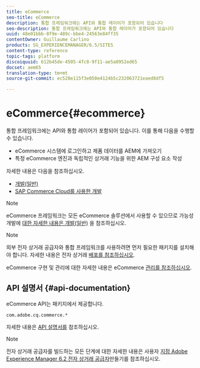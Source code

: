 ```yaml
---
title: eCommerce
seo-title: eCommerce
description: 통합 프레임워크에는 API와 통합 레이어가 포함되어 있습니다
seo-description: 통합 프레임워크에는 API와 통합 레이어가 포함되어 있습니다
uuid: 48e01bbb-8f9e-489c-bbe4-24563e84ff35
contentOwner: Guillaume Carlino
products: SG_EXPERIENCEMANAGER/6.5/SITES
content-type: reference
topic-tags: platform
discoiquuid: 612b45de-4505-4fc8-9f11-ae5a0952ed65
docset: aem65
translation-type: tm+mt
source-git-commit: ec528e115f3e050e4124b5c232063721eaed8df5

---
```



# eCommerce{#ecommerce}

통합 프레임워크에는 API와 통합 레이어가 포함되어 있습니다. 이를 통해 다음을 수행할 수 있습니다.

* eCommerce 시스템에 로그인하고 제품 데이터를 AEM에 가져오기
* 특정 eCommerce 엔진과 독립적인 상거래 기능을 위한 AEM 구성 요소 작성

자세한 내용은 다음을 참조하십시오.

* [개발(일반)](/help/sites-developing/generic.md)
* [SAP Commerce Cloud를 사용한 개발](/help/sites-developing/hybris.md)

>[!NOTE]
>
>eCommerce 프레임워크는 모든 eCommerce 솔루션에서 사용할 수 있으므로 가능성 개발에 [대한 자세한 내용은 개발(일반)](/help/sites-developing/generic.md) 을 참조하십시오.

>[!NOTE]
>
>외부 전자 상거래 공급자와 통합 프레임워크를 사용하려면 먼저 필요한 패키지를 설치해야 합니다. 자세한 내용은 전자 상거래 [배포를 참조하십시오](/help/sites-deploying/ecommerce.md).
>
>eCommerce 구현 및 관리에 대한 자세한 내용은 eCommerce [관리를 참조하십시오](/help/sites-administering/ecommerce.md).

## API 설명서 {#api-documentation}

eCommerce API는 패키지에서 제공합니다.

`com.adobe.cq.commerce.*`

자세한 내용은 [API 설명서를](https://helpx.adobe.com/experience-manager/6-5/sites/developing/using/reference-materials/javadoc/index.html) 참조하십시오.

>[!NOTE]
>
>전자 상거래 공급자를 빌드하는 모든 단계에 대한 자세한 내용은 사용자 [지정 Adobe Experience Manager 6.2 전자 상거래 공급자](https://helpx.adobe.com/experience-manager/using/ecommerce62.html)만들기를 참조하십시오.
